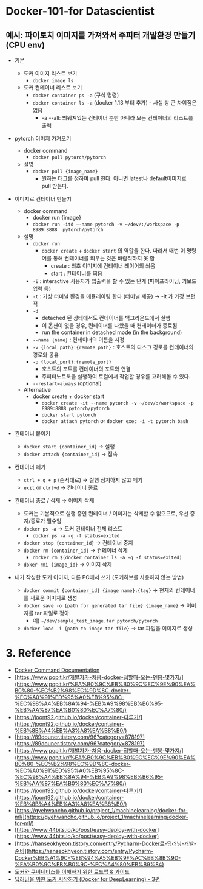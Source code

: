 # Docker-101-for Datascientist

## 예시: 파이토치 이미지를 가져와서 주피터 개발환경 만들기 (CPU env)

- 기본
    - 도커 이미지 리스트 보기
        - `docker image ls`
    - 도커 컨테이너 리스트 보기
        - `docker container ps -a` (구식 명령)
        - `docker container ls -a` (docker 1.13 부터 추가) - 사실 상 큰 차이점은 없음
            - -a --all: 띄워져있는 컨테이너 뿐만 아니라 모든 컨테이너의 리스트를 출력
- pytorch 이미지 가져오기
    - docker command
        - `docker pull pytorch/pytorch`
    - 설명
        - `docker pull {image_name}`
            - 원하는 태그를 정하여 pull 한다. 아니면 latest나 default이미지로 pull 받는다.
- 이미지로 컨테이너 만들기
    - docker command
        - docker run {image}
        - `docker run -itd —-name pytorch -v ~/dev/:/workspace -p 8989:8888  pytorch/pytorch`
    - 설명
        - `docker run`
            - `docker create` + `docker start` 의 역할을 한다. 따라서 매번 이 명령어를 통해 컨테이너를 띄우는 것은 바람직하지 못 함
                - create : 최초 이미지에 컨테이너 레이어의 씌움
                - start : 컨테이너를 띄움
        - `-i` : interactive 사용자가 입출력을 할 수 있는 단계 (파이프라이닝, 키보드 입력 등)
        - `-t` : 가상 터미널 환경을 에뮬레이팅 한다 (터미널 제공) → -it 가 가장 보편적
        - `-d`
            - detached 된 상태에서도 컨테이너를 백그라운드에서 실행
            - 이 옵션이 없을 경우, 컨테이너를 나왔을 때 컨테이너가 종료됨
            - run the container in detached mode (in the background)
        - `--name {name}` : 컨테이너의 이름을 지정
        - `-v {local_path}:{remote_path}` : 호스트의 디스크 경로를 컨테이너의 경로와 공유
        - `-p {local_port}:{remote_port}`
            - 호스트의 포트를 컨테이너의 포트와 연결
            - 주피터노트북을 실행하여 로컬에서 작업할 경우를 고려해볼 수 있다.
        - `--restart=always` (optional)
    - Alternative
        - docker create + docker start
            - `docker create -it --name pytorch -v ~/dev/:/workspace -p 8989:8888 pytorch/pytorch`
            - `docker start pytorch`
            - `docker attach pytorch` or `docker exec -i -t pytorch bash`

- 컨테이너 붙이기
    - `docker start {container_id}` → 실행
    - `docker attach {container_id}` → 접속
- 컨테이너 떼기
    - `ctrl + q + p` (순서대로) → 실행 정지하지 않고 떼기
    - `exit` or `ctrl+d` → 컨테이너 종료
- 컨테이너 종료 / 삭제 → 이미지 삭제
    - 도커는 기본적으로 실행 중인 컨테이너 / 이미지는 삭제할 수 없으므로, 우선 중지/종료가 필수임
    - `docker ps -a` → 도커 컨테이너 전체 리스트
        - `docker ps -a -q -f status=exited`
    - `docker stop {container_id}` → 컨테이너 중지
    - `docker rm {container_id}` → 컨테이너 삭제
        - `docker rm $(docker container ls -a -q -f status=exited)`
    - `doker rmi {image_id}` → 이미지 삭제
- 내가 작성한 도커 이미지, 다른 PC에서 쓰기 (도커허브를 사용하지 않는 방법)
    - `docker commit {container_id} {image name}:{tag}` → 현재의 컨테이너를 새로운 이미지로 생성
    - `docker save -o {path for generated tar file} {image_name}` → 이미지를 tar 파일로 젖아
        - 예) `~/dev/sample_test_image.tar pytorch/pytorch`
    - `docker load -i {path to image tar file}` → tar 파일을 이미지로 생성

# 3. Reference

- [Docker Command Documentation](https://docs.docker.com/engine/reference/commandline/run/)
- [https://www.popit.kr/개발자가-처음-docker-접할때-오는-멘붕-몇가지/](https://www.popit.kr/%EA%B0%9C%EB%B0%9C%EC%9E%90%EA%B0%80-%EC%B2%98%EC%9D%8C-docker-%EC%A0%91%ED%95%A0%EB%95%8C-%EC%98%A4%EB%8A%94-%EB%A9%98%EB%B6%95-%EB%AA%87%EA%B0%80%EC%A7%80/)
- [https://joont92.github.io/docker/container-다루기/](https://joont92.github.io/docker/container-%EB%8B%A4%EB%A3%A8%EA%B8%B0/)
- [https://89douner.tistory.com/96?category=878197](https://89douner.tistory.com/96?category=878197)
- [https://www.popit.kr/개발자가-처음-docker-접할때-오는-멘붕-몇가지/](https://www.popit.kr/%EA%B0%9C%EB%B0%9C%EC%9E%90%EA%B0%80-%EC%B2%98%EC%9D%8C-docker-%EC%A0%91%ED%95%A0%EB%95%8C-%EC%98%A4%EB%8A%94-%EB%A9%98%EB%B6%95-%EB%AA%87%EA%B0%80%EC%A7%80/)
- [https://joont92.github.io/docker/container-다루기/](https://joont92.github.io/docker/container-%EB%8B%A4%EB%A3%A8%EA%B8%B0/)
- [https://gyehwancho.github.io/project_1/machinelearning/docker-for-ml/](https://gyehwancho.github.io/project_1/machinelearning/docker-for-ml/)
- [https://www.44bits.io/ko/post/easy-deploy-with-docker](https://www.44bits.io/ko/post/easy-deploy-with-docker)
- [https://hanseokhyeon.tistory.com/entry/Pycharm-Docker로-딥러닝-개발-준비](https://hanseokhyeon.tistory.com/entry/Pycharm-Docker%EB%A1%9C-%EB%94%A5%EB%9F%AC%EB%8B%9D-%EA%B0%9C%EB%B0%9C-%EC%A4%80%EB%B9%84)
- [도커와 쿠버네티스를 이해하기 위한 로드맵 & 가이드](https://moons08.github.io/programming/dockerToK8s/)
- [딥러닝을 위한 도커 시작하기 (Docker for DeepLearning) - 3편](https://youtu.be/xtHOsyLjOlk)